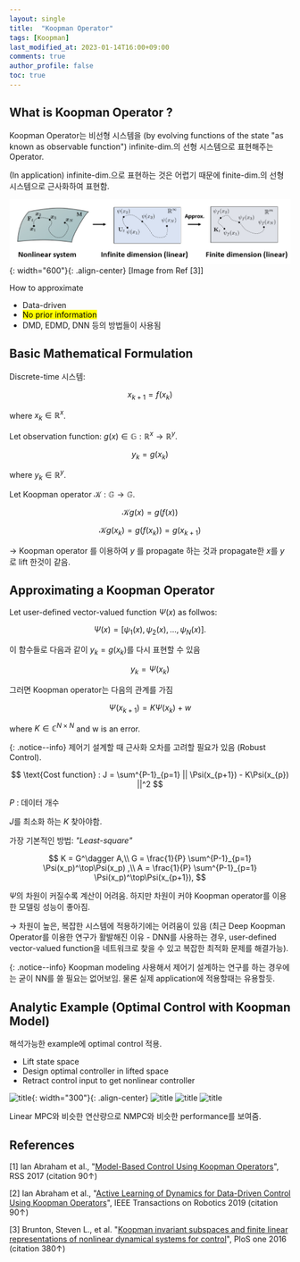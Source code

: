 ```yaml
---
layout: single
title:  "Koopman Operator"
tags: [Koopman]
last_modified_at: 2023-01-14T16:00+09:00
comments: true
author_profile: false
toc: true
---
```



## What is Koopman Operator ?

Koopman Operator는 비선형 시스템을 (by evolving functions of the state "as known as observable function") infinite-dim.의 선형 시스템으로 표현해주는 Operator.

(In application) infinite-dim.으로 표현하는 것은 어렵기 때문에 finite-dim.의 선형 시스템으로 근사화하여 표현함.

![title](/fig/koopman_concept.png){: width="600"}{: .align-center}
[Image from Ref [3]]

How to approximate
- Data-driven
- <mark>No prior information</mark>
- DMD, EDMD, DNN 등의 방법들이 사용됨

## Basic Mathematical Formulation

Discrete-time 시스템:

$$
x_{k+1} = f(x_k)
$$

where $x_k \in \mathbb{R}^x$.

Let observation function: $g(x) \in \mathbb{G} : \mathbb{R}^x \rightarrow \mathbb{R}^y$.

$$
y_k = g(x_k)
$$

where $y_k \in \mathbb{R}^y$.

Let Koopman operator $\mathcal K : \mathbb{G} \rightarrow \mathbb{G}$.

$$
  \mathcal{K}g (x) = g(f(x))
$$

$$
  \mathcal{K}g (x_k) = g(f(x_k)) = g(x_{k+1})
$$

&rarr; Koopman operator 를 이용하여 $y$ 를 propagate 하는 것과 propagate한 $x$를 $y$로 lift 한것이 같음.

## Approximating a Koopman Operator
Let user-defined vector-valued function $\Psi(x)$ as follwos:

$$
\Psi(x) = [\psi_1 (x), \psi_2 (x), \ldots, \psi_N (x)].
$$

이 함수들로 다음과 같이 $y_k = g(x_k)$를 다시 표현할 수 있음

$$
y_k = \Psi(x_k)
$$

그러면 Koopman operator는 다음의 관계를 가짐

$$
\Psi(x_{k+1}) = K\Psi(x_k) + w
$$

where $K\in \mathbb{C}^{N\times N}$ and w is an error.

{: .notice--info}
제어기 설계할 때 근사화 오차를 고려할 필요가 있음 (Robust Control).


$$
\text{Cost function} : J = \sum^{P-1}_{p=1} || \Psi(x_{p+1}) - K\Psi(x_{p}) ||^2
$$


$P$ : 데이터 개수

$J$를 최소화 하는 $K$ 찾아야함.

가장 기본적인 방법: *"Least-square"*

$$
K = G^\dagger A,\\
G = \frac{1}{P} \sum^{P-1}_{p=1} \Psi(x_p)^\top\Psi(x_p) ,\\
A = \frac{1}{P} \sum^{P-1}_{p=1} \Psi(x_p)^\top\Psi(x_{p+1}),
$$

$\Psi$의 차원이 커질수록 계산이 어려움. 하지만 차원이 커야 Koopman operator를 이용한 모델링 성능이 좋아짐. 

&rarr; 차원이 높은, 복잡한 시스템에 적용하기에는 어려움이 있음 (최근 Deep Koopman Operator를 이용한 연구가 활발해진 이유 - DNN를 사용하는 경우, user-defined vector-valued function을 네트워크로 찾을 수 있고 복잡한 최적화 문제를 해결가능).

{: .notice--info}
Koopman modeling 사용해서 제어기 설계하는 연구를 하는 경우에는 굳이 NN를 쓸 필요는 없어보임. 물론 실제 application에 적용할때는 유용할듯.

<!-- ``` 
search: false
$$
\begin{bmatrix}
x_2\\
y_2\\
z_2  
\end{bmatrix}
= R \begin{bmatrix}
                  x_1\\
                  y_1\\
                  z_1  
                  \end{bmatrix}
$$
```

**Note:** `search: false` only works to exclude posts when using **Lunr** as a search provider. \overline{bel}(x_t) = \int_{x_{t-1}}p(x_t \mid x_{t-1}, u_{t}) bel(x_{t-1}) dx_{t-1}

{: .notice--info}

To exclude files when using **Algolia** as a search provider add an array to `algolia.files_to_exclude` in your `_config.yml`. For more configuration options be sure to check their [full documentation](https://community.algolia.com/jekyll-algolia/options.html).
$$
\overline{bel}(x_t) = \int_{x_{t-1}}p(x_t \mid x_{t-1}, u_{t}) bel(x_{t-1}) dx_{t-1}
$$


```yaml
algolia:
  # Exclude more files from indexing
  files_to_exclude:
    - index.html
    - index.md
    - excluded-file.html
    - _posts/2017-11-28-post-exclude-search.md
    - subdirectory/*.html
``` -->


## Analytic Example (Optimal Control with Koopman Model)
해석가능한 example에 optimal control 적용.
- Lift state space
- Design optimal controller in lifted space
- Retract control input to get nonlinear controller


![title](/fig/Koopman_Control.png){: width="300"}{: .align-center}
![title](/fig/KLQR.png)
![title](/fig/KMPC.png)
![title](/fig/KMPC_Compare.png)

Linear MPC와 비슷한 연산량으로 NMPC와 비슷한 performance를 보여줌.


## References
[1] Ian Abraham et al., "[Model-Based Control Using Koopman Operators](https://arxiv.org/pdf/1709.01568.pdf)", RSS 2017 (citation 90&uarr;)

[2] Ian Abraham et al., "[Active Learning of Dynamics for Data-Driven Control Using Koopman Operators](https://ieeexplore.ieee.org/abstract/document/8759089)", IEEE Transactions on Robotics 2019 (citation 90&uarr;)

[3] Brunton, Steven L., et al. "[Koopman invariant subspaces and finite linear representations of nonlinear dynamical systems for control](https://journals.plos.org/plosone/article?id=10.1371/journal.pone.0150171)", PloS one 2016 (citation 380&uarr;)
